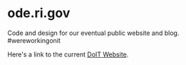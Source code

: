 # ode.ri.gov
Code and design for our eventual public website and blog. #wereworkingonit

Here's a link to the current [DoIT Website](http://www.doit.ri.gov/).